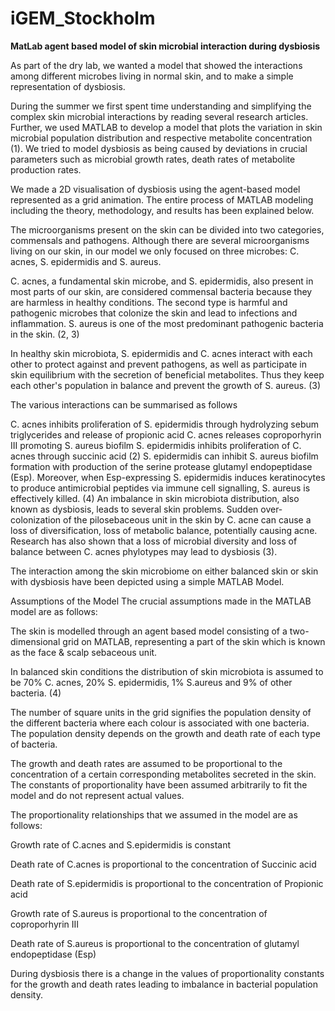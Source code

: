 # iGEM_Stockholm
**MatLab agent based model of skin microbial interaction during dysbiosis**

As part of the dry lab, we wanted a model that showed the interactions among different microbes living in normal skin, and to make a simple representation of dysbiosis.

During the summer we first spent time understanding and simplifying the complex skin microbial interactions by reading several research articles. Further, we used MATLAB to develop a model that plots the variation in skin microbial population distribution and respective metabolite concentration (1). We tried to model dysbiosis as being caused by deviations in crucial parameters such as microbial growth rates, death rates of metabolite production rates.

We made a 2D visualisation of dysbiosis using the agent-based model represented as a grid animation. The entire process of MATLAB modeling including the theory, methodology, and results has been explained below.

The microorganisms present on the skin can be divided into two categories, commensals and pathogens. Although there are several microorganisms living on our skin, in our model we only focused on three microbes: C. acnes, S. epidermidis and S. aureus.

C. acnes, a fundamental skin microbe, and S. epidermidis, also present in most parts of our skin, are considered commensal bacteria because they are harmless in healthy conditions. The second type is harmful and pathogenic microbes that colonize the skin and lead to infections and inflammation. S. aureus is one of the most predominant pathogenic bacteria in the skin. (2, 3)

In healthy skin microbiota, S. epidermidis and C. acnes interact with each other to protect against and prevent pathogens, as well as participate in skin equilibrium with the secretion of beneficial metabolites. Thus they keep each other's population in balance and prevent the growth of S. aureus. (3)

The various interactions can be summarised as follows

C. acnes inhibits proliferation of S. epidermidis through hydrolyzing sebum triglycerides and release of propionic acid
C. acnes releases coproporhyrin III promoting S. aureus biofilm
S. epidermidis inhibits proliferation of C. acnes through succinic acid (2)
S. epidermidis can inhibit S. aureus biofilm formation with production of the serine protease glutamyl endopeptidase (Esp). Moreover, when Esp-expressing S. epidermidis induces keratinocytes to produce antimicrobial peptides via immune cell signalling, S. aureus is effectively killed. (4)
An imbalance in skin microbiota distribution, also known as dysbiosis, leads to several skin problems. Sudden over-colonization of the pilosebaceous unit in the skin by C. acne can cause a loss of diversification, loss of metabolic balance, potentially causing acne. Research has also shown that a loss of microbial diversity and loss of balance between C. acnes phylotypes may lead to dysbiosis (3).

The interaction among the skin microbiome on either balanced skin or skin with dysbiosis have been depicted using a simple MATLAB Model.

Assumptions of the Model
The crucial assumptions made in the MATLAB model are as follows:

The skin is modelled through an agent based model consisting of a two-dimensional grid on MATLAB, representing a part of the skin which is known as the face & scalp sebaceous unit.

In balanced skin conditions the distribution of skin microbiota is assumed to be 70% C. acnes, 20% S. epidermidis, 1% S.aureus and 9% of other bacteria. (4)

The number of square units in the grid signifies the population density of the different bacteria where each colour is associated with one bacteria. The population density depends on the growth and death rate of each type of bacteria.

The growth and death rates are assumed to be proportional to the concentration of a certain corresponding metabolites secreted in the skin. The constants of proportionality have been assumed arbitrarily to fit the model and do not represent actual values.

The proportionality relationships that we assumed in the model are as follows:

Growth rate of C.acnes and S.epidermidis is constant

Death rate of C.acnes is proportional to the concentration of Succinic acid

Death rate of S.epidermidis is proportional to the concentration of Propionic acid

Growth rate of S.aureus is proportional to the concentration of coproporhyrin III

Death rate of S.aureus is proportional to the concentration of glutamyl endopeptidase (Esp)

During dysbiosis there is a change in the values of proportionality constants for the growth and death rates leading to imbalance in bacterial population density.
